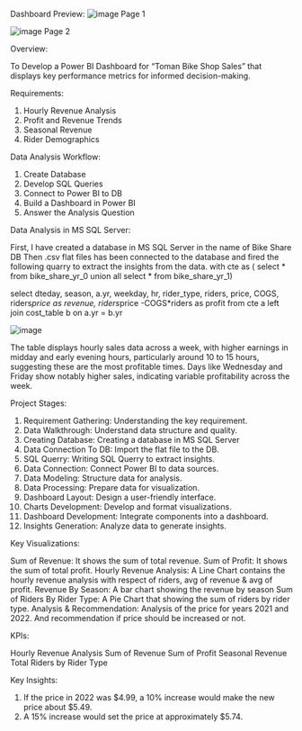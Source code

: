 Dashboard Preview:
![image](https://github.com/user-attachments/assets/dca4c3c3-b863-4c26-9b98-e2eb1771a051)
Page 1

![image](https://github.com/user-attachments/assets/1ea141da-7ea4-48b6-ab8a-e442d8e4db0f)
Page 2

Overview:

To Develop a Power BI Dashboard for “Toman Bike Shop Sales” that displays key performance metrics for informed decision-making.

Requirements: 

1)	Hourly Revenue Analysis
2)	Profit and Revenue Trends
3)	Seasonal Revenue
4)	Rider Demographics

Data Analysis Workflow:

1)	Create Database
2)	Develop SQL Queries
3)	Connect to Power BI to DB
4)	Build a Dashboard in Power BI
5)	Answer the Analysis Question

Data Analysis in MS SQL Server:

First, I have created a database in MS SQL Server in the name of Bike Share DB
Then .csv flat files has been connected to the database and fired the following quarry to extract the insights from the data.
with cte as (
select * from bike_share_yr_0
union all
select * from bike_share_yr_1)


select
dteday,
season,
a.yr,
weekday,
hr,
rider_type,
riders,
price,
COGS,
riders*price as revenue,
riders*price -COGS*riders as profit
from cte a
left join cost_table b
on a.yr = b.yr


![image](https://github.com/user-attachments/assets/4e022ad6-c0b1-45df-87fb-1c6651edd19b)

The table displays hourly sales data across a week, with higher earnings in midday and early evening hours, particularly around 10 to 15 hours, suggesting these are the most profitable times.
Days like Wednesday and Friday show notably higher sales, indicating variable profitability across the week.


Project Stages:

1.	Requirement Gathering: Understanding the key requirement.
2.	Data Walkthrough: Understand data structure and quality.
3.	Creating Database: Creating a database in MS SQL Server
4.	Data Connection To DB: Import the flat file to the DB.
5.	SQL Querry: Writing SQL Querry to extract insights.
6.	Data Connection: Connect Power BI to data sources.
7.	Data Modeling: Structure data for analysis.
8.	Data Processing: Prepare data for visualization.
9.	Dashboard Layout: Design a user-friendly interface.
10.	Charts Development: Develop and format visualizations.
11.	Dashboard Development: Integrate components into a dashboard.
12.	Insights Generation: Analyze data to generate insights.


Key Visualizations:

Sum of Revenue: It shows the sum of total revenue.
Sum of Profit: It shows the sum of total profit.
Hourly Revenue Analysis: A Line Chart contains the hourly revenue analysis with respect of riders, avg of revenue & avg of profit.
Revenue By Season: A bar chart showing the revenue by season
Sum of Riders By Rider Type: A Pie Chart that showing the sum of riders by rider type.
Analysis & Recommendation: Analysis of the price for years 2021 and 2022. And recommendation if price should be increased or not.


KPIs:

Hourly Revenue Analysis
Sum of Revenue
Sum of Profit
Seasonal Revenue
Total Riders by Rider Type


Key Insights:

1) If the price in 2022 was $4.99, a 10% increase would make the new price about $5.49.
2) A 15% increase would set the price at approximately $5.74.



